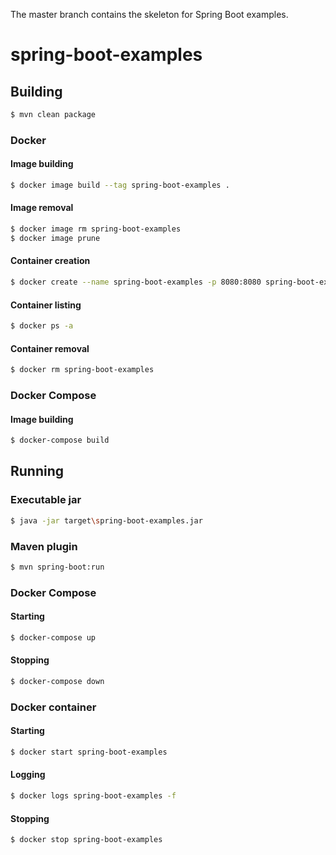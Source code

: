 The master branch contains the skeleton for Spring Boot examples.

# spring-boot-examples

## Building
```bash
$ mvn clean package
```

### Docker

#### Image building 
```bash
$ docker image build --tag spring-boot-examples .
```

#### Image removal
```bash
$ docker image rm spring-boot-examples
$ docker image prune
```

#### Container creation
```bash
$ docker create --name spring-boot-examples -p 8080:8080 spring-boot-examples
```

#### Container listing
```bash
$ docker ps -a
```

#### Container removal
```bash
$ docker rm spring-boot-examples
```

### Docker Compose

#### Image building 
```bash
$ docker-compose build
```

## Running

### Executable jar
```bash
$ java -jar target\spring-boot-examples.jar
```

### Maven plugin
```bash
$ mvn spring-boot:run
```

### Docker Compose

#### Starting
```bash
$ docker-compose up
```

#### Stopping
```bash
$ docker-compose down
```

### Docker container

#### Starting
```bash
$ docker start spring-boot-examples
```

#### Logging
```bash
$ docker logs spring-boot-examples -f
```

#### Stopping
```bash
$ docker stop spring-boot-examples
```